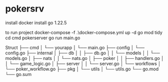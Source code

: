 # pokersrv

install docker
install go 1.22.5

to run project
docker-compose -f .\docker-compose.yml up -d
go mod tidy
cd cmd pokerserver go run main.go

Struct
├── cmd
│   └── yourapp
│       └── main.go
├── config
│   └── config.go
├── internal
│   ├── db
│   │   ├── db.go
│   │   └── models
│   │       └── models.go
│   ├── nats
│   │   └── nats.go
│   ├── poker
│   │   ├── handlers.go
│   │   └── game_logic.go
│   ├── server
│   │   └── server.go
│   └── workflows
│       └── poker_workflow.go
├── pkg
│   └── utils
│       └── utils.go
└── go.mod
└── go.sum